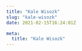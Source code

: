 ```yaml
---
title: "Kale Wisozk"
slug: "kale-wisozk"
date: 2021-02-15T16:24:01Z

meta:
  title: "Kale Wisozk"
---
```


